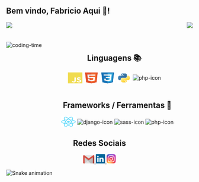 ## Bem vindo, Fabricio Aqui :wave:!

<div>
  
  <img  height="180em" src="https://github-readme-stats.vercel.app/api?username=FabriciosViana&show_icons=true&theme=midnight-purple&include_all_commits=true&count_private=true"/>
  <img align="right" height="180em" src="https://github-readme-stats.vercel.app/api/top-langs/?username=FabriciosViana&layout=compact&langs_count=16&theme=midnight-purple"/>
</div>
<br>

<div  align="center"> 
  <div style="display: inline_block"><br>
    <img align="left" height="250" alt="coding-time" src="https://media.giphy.com/media/SWoSkN6DxTszqIKEqv/giphy.gif">
    <h2 align="center">Linguagens 📚</h2>
    <img align="center" height="30" width="40" alt="js-icon"  src="https://raw.githubusercontent.com/devicons/devicon/master/icons/javascript/javascript-plain.svg">
    <img align="center" height="30" width="40" alt="html-icon" src="https://raw.githubusercontent.com/devicons/devicon/master/icons/html5/html5-original.svg">
    <img align="center" height="30" width="40" alt="css-icon" src="https://raw.githubusercontent.com/devicons/devicon/master/icons/css3/css3-original.svg">
    <img align="center" height="30" width="40" alt="python-icon" src="https://raw.githubusercontent.com/devicons/devicon/master/icons/python/python-original.svg">
    <img align="center" height="30" width="40" alt="php-icon" src="https://cdn.jsdelivr.net/gh/devicons/devicon/icons/php/php-original.svg">
   </div>
  
   <div><br>
    <h2 align="center">Frameworks / Ferramentas 🚀</h2>
    <img align="center" height="30" width="40" alt="react-icon" src="https://raw.githubusercontent.com/devicons/devicon/master/icons/react/react-original.svg">
    <img align="center" height="30" width="40" alt="django-icon" src="https://icongr.am/devicon/django-original.svg?size=128&color=currentColor">
    <img align="center" height="30" width="40" alt="sass-icon" src="https://cdn.jsdelivr.net/gh/devicons/devicon/icons/sass/sass-original.svg">
    <img align="center" height="30" width="40" alt="php-icon" src="https://cdn.jsdelivr.net/gh/devicons/devicon/icons/laravel/laravel-plain-wordmark.svg">
   </div>
 
    
  
  <h2 align="center">Redes Sociais </h2>
    <a href = "mailto: vianasfabricio@gmail.com">
      <img width="30" src="gmail.svg">
    </a>
    <a href = "https://www.linkedin.com/in/fabriciosviana/">
      <img width="25" src="linkedin.svg">
    </a>
    <a href = "https://www.instagram.com/devfabricioviana/">
      <img width="25" src="instagram.png">
    </a>
</div>
  
![Snake animation](https://github.com/FabriciosViana/FabriciosViana/blob/output/github-contribution-grid-snake.svg)
